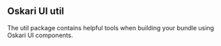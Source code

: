 ## Oskari UI util

The util package contains helpful tools when building your bundle using Oskari UI components.
